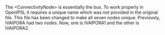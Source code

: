 The &lt;ConnectivityNode&gt; is essentially the bus. To work properly in OpenIPSL it requires a unique name which was not provided in the original file. This file has been changed to make all seven nodes unique. Previously, IVAIPORA had two nodes. Now, one is IVAIPORA1 and the other is IVAIPORA2.